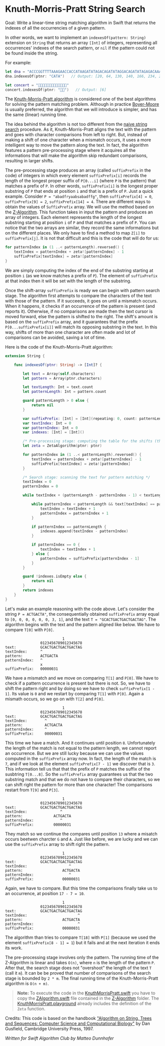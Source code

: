 # Knuth-Morris-Pratt String Search

Goal: Write a linear-time string matching algorithm in Swift that returns the indexes of all the occurrencies of a given pattern.

In other words, we want to implement an `indexesOf(pattern: String)` extension on `String` that returns an array `[Int]` of integers, representing all occurrences' indexes of the search pattern, or `nil` if the pattern could not be found inside the string.

For example:

```swift
let dna = "ACCCGGTTTTAAAGAACCACCATAAGATATAGACAGATATAGGACAGATATAGAGACAAAACCCCATACCCCAATATTTTTTTGGGGAGAAAAACACCACAGATAGATACACAGACTACACGAGATACGACATACAGCAGCATAACGACAACAGCAGATAGACGATCATAACAGCAATCAGACCGAGCGCAGCAGCTTTTAAGCACCAGCCCCACAAAAAACGACAATFATCATCATATACAGACGACGACACGACATATCACACGACAGCATA"
dna.indexesOf(ptnr: "CATA")   // Output: [20, 64, 130, 140, 166, 234, 255, 270]

let concert = "🎼🎹🎹🎸🎸🎻🎻🎷🎺🎤👏👏👏"
concert.indexesOf(ptnr: "🎻🎷")   // Output: [6]
```

The [Knuth-Morris-Pratt algorithm](https://en.wikipedia.org/wiki/Knuth–Morris–Pratt_algorithm) is considered one of the best algorithms for solving the pattern matching problem. Although in practice [Boyer-Moore](../Boyer-Moore/) is usually preferred, the algorithm that we will introduce is simpler, and has the same (linear) running time.

The idea behind the algorithm is not too different from the [naive string search](../Brute-Force%20String%20Search/) procedure. As it, Knuth-Morris-Pratt aligns the text with the pattern and goes with character comparisons from left to right. But, instead of making a shift of one character when a mismatch occurs, it uses a more intelligent way to move the pattern along the text. In fact, the algorithm features a pattern pre-processing stage where it acquires all the informations that will make the algorithm skip redundant comparisons, resulting in larger shifts.

The pre-processing stage produces an array (called `suffixPrefix` in the code) of integers in which every element `suffixPrefix[i]` records the length of the longest proper suffix of `P[0...i]` (where `P` is the pattern) that matches a prefix of `P`. In other words, `suffixPrefix[i]` is the longest proper substring of `P` that ends at position `i` and that is a prefix of `P`. Just a quick example. Consider `P = "abadfryaabsabadffg"`, then `suffixPrefix[4] = 0`, `suffixPrefix[9] = 2`, `suffixPrefix[14] = 4`.
There are different ways to obtain the values of `SuffixPrefix` array. We will use the method based on the [Z-Algorithm](../Z-Algorithm/). This function takes in input the pattern and produces an array of integers. Each element represents the length of the longest substring starting at position `i` of `P` and that matches a prefix of `P`. You can notice that the two arrays are similar, they record the same informations but on the different places. We only have to find a method to map `Z[i]` to `suffixPrefix[j]`. It is not that difficult and this is the code that will do for us:

```swift
for patternIndex in (1 ..< patternLength).reversed() {
    textIndex = patternIndex + zeta![patternIndex] - 1
    suffixPrefix[textIndex] = zeta![patternIndex]
}
```

We are simply computing the index of the end of the substring starting at position `i` (as we know matches a prefix of `P`). The element of `suffixPrefix` at that index then it will be set with the length of the substring.

Once the shift-array `suffixPrefix` is ready we can begin with pattern search stage. The algorithm first attempts to compare the characters of the text with those of the pattern. If it succeeds, it goes on until a mismatch occurs. When it happens, it checks if an occurrence of the pattern is present (and reports it). Otherwise, if no comparisons are made then the text cursor is moved forward, else the pattern is shifted to the right. The shift's amount is based on the `suffixPrefix` array, and it guarantees that the prefix `P[0...suffixPrefix[i]]` will match its opposing substring in the text. In this way, shifts of more than one character are often made and lot of comparisons can be avoided, saving a lot of time.

Here is the code of the Knuth-Morris-Pratt algorithm:

```swift
extension String {

    func indexesOf(ptnr: String) -> [Int]? {

        let text = Array(self.characters)
        let pattern = Array(ptnr.characters)

        let textLength: Int = text.count
        let patternLength: Int = pattern.count

        guard patternLength > 0 else {
            return nil
        }

        var suffixPrefix: [Int] = [Int](repeating: 0, count: patternLength)
        var textIndex: Int = 0
        var patternIndex: Int = 0
        var indexes: [Int] = [Int]()

        /* Pre-processing stage: computing the table for the shifts (through Z-Algorithm) */
        let zeta = ZetaAlgorithm(ptnr: ptnr)

        for patternIndex in (1 ..< patternLength).reversed() {
            textIndex = patternIndex + zeta![patternIndex] - 1
            suffixPrefix[textIndex] = zeta![patternIndex]
        }

        /* Search stage: scanning the text for pattern matching */
        textIndex = 0
        patternIndex = 0

        while textIndex + (patternLength - patternIndex - 1) < textLength {

            while patternIndex < patternLength && text[textIndex] == pattern[patternIndex] {
                textIndex = textIndex + 1
                patternIndex = patternIndex + 1
            }

            if patternIndex == patternLength {
                indexes.append(textIndex - patternIndex)
            }

            if patternIndex == 0 {
                textIndex = textIndex + 1
            } else {
                patternIndex = suffixPrefix[patternIndex - 1]
            }
        }

        guard !indexes.isEmpty else {
            return nil
        }
        return indexes
    }
}
```

Let's make an example reasoning with the code above. Let's consider the string `P = ACTGACTA"`, the consequentially obtained `suffixPrefix` array equal to `[0, 0, 0, 0, 0, 0, 3, 1]`, and the text `T = "GCACTGACTGACTGACTAG"`. The algorithm begins with the text and the pattern aligned like below. We have to compare `T[0]` with `P[0]`.  

                              1       
                    0123456789012345678
    text:           GCACTGACTGACTGACTAG
    textIndex:      ^
    pattern:        ACTGACTA
    patternIndex:   ^
                    x
    suffixPrefix:   00000031

We have a mismatch and we move on comparing `T[1]` and `P[0]`. We have to check if a pattern occurrence is present but there is not. So, we have to shift the pattern right and by doing so we have to check `suffixPrefix[1 - 1]`. Its value is `0` and we restart by comparing `T[1]` with `P[0]`. Again a mismath occurs, so we go on with `T[2]` and `P[0]`.

                              1      
                    0123456789012345678
    text:           GCACTGACTGACTGACTAG
    textIndex:        ^
    pattern:          ACTGACTA
    patternIndex:     ^
    suffixPrefix:     00000031

This time we have a match. And it continues until position `8`. Unfortunately the length of the match is not equal to the pattern length, we cannot report an occurrence. But we are still lucky because we can use the values computed in the `suffixPrefix` array now. In fact, the length of the match is `7`, and if we look at the element `suffixPrefix[7 - 1]` we discover that is `3`. This information tell us that that the prefix of `P` matches the suffix of the susbtring `T[0...8]`. So the `suffixPrefix` array guarantees us that the two substring match and that we do not have to compare their characters, so we can shift right the pattern for more than one character!
The comparisons restart from `T[9]` and `P[3]`.  

                              1       
                    0123456789012345678
    text:           GCACTGACTGACTGACTAG
    textIndex:               ^
    pattern:              ACTGACTA
    patternIndex:            ^
    suffixPrefix:         00000031

They match so we continue the compares until position `13` where a misatch occurs beetwen charcter `G` and `A`. Just like before, we are lucky and we can use the `suffixPrefix` array to shift right the pattern.

                              1       
                    0123456789012345678
    text:           GCACTGACTGACTGACTAG
    textIndex:                   ^
    pattern:                  ACTGACTA
    patternIndex:                ^
    suffixPrefix:             00000031

Again, we have to compare. But this time the comparisons finally take us to an occurrence, at position `17 - 7 = 10`.

                              1       
                    0123456789012345678
    text:           GCACTGACTGACTGACTAG
    textIndex:                       ^
    pattern:                  ACTGACTA
    patternIndex:                    ^
    suffixPrefix:             00000031

The algorithm than tries to compare `T[18]` with `P[1]` (because we used the element `suffixPrefix[8 - 1] = 1`) but it fails and at the next iteration it ends its work.


The pre-processing stage involves only the pattern. The running time of the Z-Algorithm is linear and takes `O(n)`, where `n` is the length of the pattern `P`. After that, the search stage does not "overshoot" the length of the text `T` (call it `m`). It can be be proved that number of comparisons of the search stage is bounded by `2 * m`. The final running time of the Knuth-Morris-Pratt algorithm is `O(n + m)`.


> **Note:** To execute the code in the [KnuthMorrisPratt.swift](./KnuthMorrisPratt.swift) you have to copy the [ZAlgorithm.swift](../Z-Algorithm/ZAlgorithm.swift) file contained in the [Z-Algorithm](../Z-Algorithm/) folder. The [KnuthMorrisPratt.playground](./KnuthMorrisPratt.playground) already includes the definition of the `Zeta` function.

Credits: This code is based on the handbook ["Algorithm on String, Trees and Sequences: Computer Science and Computational Biology"](https://books.google.it/books/about/Algorithms_on_Strings_Trees_and_Sequence.html?id=Ofw5w1yuD8kC&redir_esc=y) by Dan Gusfield, Cambridge University Press, 1997.

*Written for Swift Algorithm Club by Matteo Dunnhofer*
